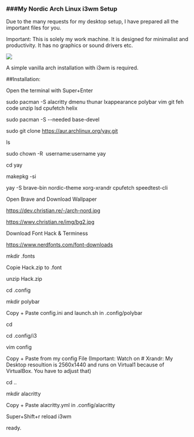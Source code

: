 ### ###My Nordic Arch Linux i3wm Setup

Due to the many requests for my desktop setup, I have prepared all the important files for you.

Important: This is solely my work machine. It is designed for minimalist and productivity. It has no graphics or sound drivers etc.

![](https://wwv.christian.re/img/i3wm-nord.PNG)

A simple vanilla arch installation with i3wm is required.

##Installation:

Open the terminal with Super+Enter

sudo pacman -S alacritty dmenu thunar lxappearance polybar vim git feh code unzip lsd cpufetch helix

sudo pacman -S --needed base-devel

sudo git clone https://aur.archlinux.org/yay.git

ls

sudo chown -R  username:username yay

cd yay

makepkg -si

yay -S brave-bin nordic-theme xorg-xrandr cpufetch speedtest-cli

Open Brave and Download Wallpaper

https://dev.christian.re/-/arch-nord.jpg

https://wwv.christian.re/img/bg2.jpg

Download Font Hack & Terminess

https://www.nerdfonts.com/font-downloads

mkdir .fonts

Copie Hack.zip to .font

unzip Hack.zip

cd .config

mkdir polybar

Copy + Paste config.ini and launch.sh in .config/polybar

cd

cd .config/i3

vim config

Copy + Paste from my config File    (Important: Watch on # Xrandr: My Desktop resoultion is 2560x1440 and runs on Virtual1 because of VirtualBox. You have to adjust that)

cd ..

mkdir alacritty

Copy + Paste alacritty.yml in .config/alacritty

Super+Shift+r reload i3wm 

ready.
